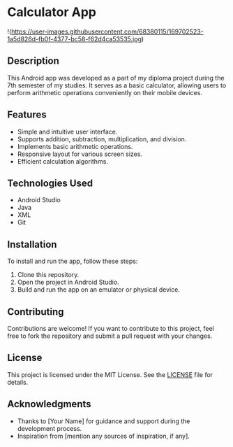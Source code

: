 # Calculator App

!(https://user-images.githubusercontent.com/68380115/169702523-1a5d826d-fb0f-4377-bc58-f62d4ca53535.jpg)

## Description

This Android app was developed as a part of my diploma project during the 7th semester of my studies. It serves as a basic calculator, allowing users to perform arithmetic operations conveniently on their mobile devices.

## Features

- Simple and intuitive user interface.
- Supports addition, subtraction, multiplication, and division.
- Implements basic arithmetic operations.
- Responsive layout for various screen sizes.
- Efficient calculation algorithms.

## Technologies Used

- Android Studio
- Java
- XML
- Git

## Installation

To install and run the app, follow these steps:

1. Clone this repository.
2. Open the project in Android Studio.
3. Build and run the app on an emulator or physical device.

## Contributing

Contributions are welcome! If you want to contribute to this project, feel free to fork the repository and submit a pull request with your changes.

## License

This project is licensed under the MIT License. See the [LICENSE](LICENSE) file for details.

## Acknowledgments

- Thanks to [Your Name] for guidance and support during the development process.
- Inspiration from [mention any sources of inspiration, if any].


